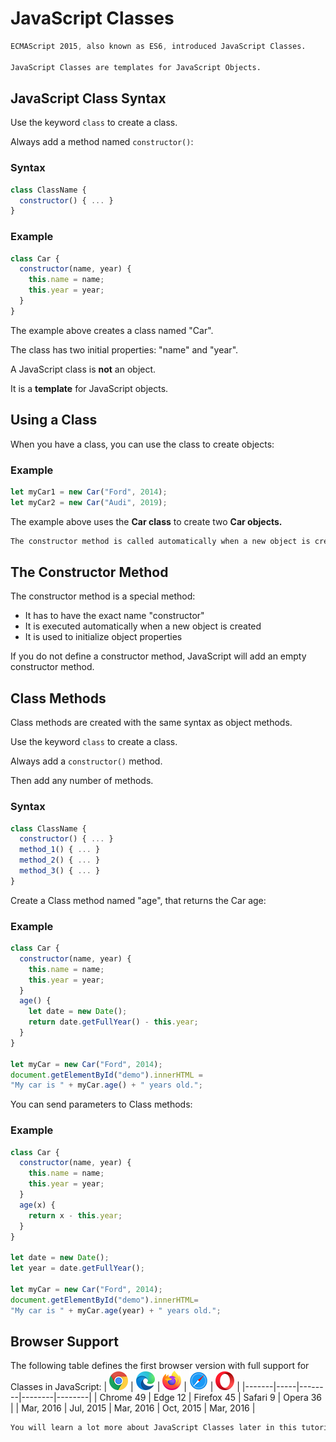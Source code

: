 # JavaScript Classes

```css
ECMAScript 2015, also known as ES6, introduced JavaScript Classes.

JavaScript Classes are templates for JavaScript Objects.
```


## JavaScript Class Syntax
Use the keyword `class` to create a class.

Always add a method named `constructor()`:

### Syntax
```js
class ClassName {
  constructor() { ... }
}
```

### Example
```js
class Car {
  constructor(name, year) {
    this.name = name;
    this.year = year;
  }
}
```

The example above creates a class named "Car".

The class has two initial properties: "name" and "year".

A JavaScript class is **not** an object.

It is a **template** for JavaScript objects.


## Using a Class
When you have a class, you can use the class to create objects:

### Example
```js
let myCar1 = new Car("Ford", 2014);
let myCar2 = new Car("Audi", 2019);
```

The example above uses the **Car class** to create two **Car objects.**
```css
The constructor method is called automatically when a new object is created.
```


## The Constructor Method
The constructor method is a special method:

* It has to have the exact name "constructor"
* It is executed automatically when a new object is created
* It is used to initialize object properties


If you do not define a constructor method, JavaScript will add an empty constructor method.


## Class Methods
Class methods are created with the same syntax as object methods.

Use the keyword `class` to create a class.

Always add a `constructor()` method.

Then add any number of methods.

### Syntax
```js
class ClassName {
  constructor() { ... }
  method_1() { ... }
  method_2() { ... }
  method_3() { ... }
}
```

Create a Class method named "age", that returns the Car age:

### Example
```js
class Car {
  constructor(name, year) {
    this.name = name;
    this.year = year;
  }
  age() {
    let date = new Date();
    return date.getFullYear() - this.year;
  }
}

let myCar = new Car("Ford", 2014);
document.getElementById("demo").innerHTML =
"My car is " + myCar.age() + " years old.";
```

You can send parameters to Class methods:

### Example
```js
class Car {
  constructor(name, year) {
    this.name = name;
    this.year = year;
  }
  age(x) {
    return x - this.year;
  }
}

let date = new Date();
let year = date.getFullYear();

let myCar = new Car("Ford", 2014);
document.getElementById("demo").innerHTML=
"My car is " + myCar.age(year) + " years old.";
```


## Browser Support
The following table defines the first browser version with full support for Classes in JavaScript:
| ![](../../Icons/compatible_chrome.png) | ![](../../Icons/compatible_edge.png) | ![](../../Icons/compatible_firefox.png) | ![](../../Icons/compatible_safari.png) | ![](../../Icons/compatible_opera.png) |
|-------|-----|--------|--------|--------|
| Chrome 49	| Edge 12 | Firefox 45 | Safari 9 | Opera 36 |
| Mar, 2016	| Jul, 2015	| Mar, 2016	| Oct, 2015	| Mar, 2016 |

```css
You will learn a lot more about JavaScript Classes later in this tutorial.
```

